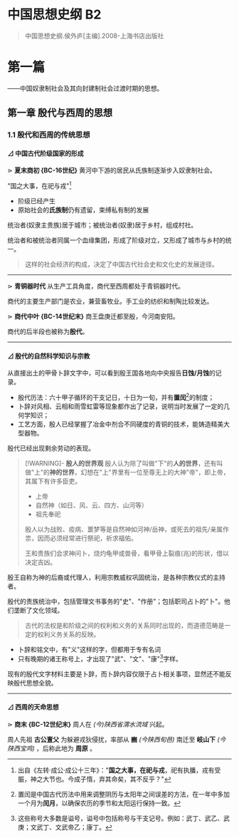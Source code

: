 # 中国思想史纲 B2

> 中国思想史纲.侯外庐[主编].2008-上海书店出版社

# 第一篇

——中国奴隶制社会及其向封建制社会过渡时期的思想。

## 第一章 殷代与西周的思想
### 1.1 殷代和西周的传统思想

####  ⊿ 中国古代阶级国家的形成

 ⋗ **夏末商初 {BC-16世纪}**  黄河中下游的居民从氏族制逐渐步入奴隶制社会。

"国之大事，在祀与戎"[^1]
- 阶级已经产生
- 原始社会的**氏族制**仍有遗留，束缚私有制的发展

统治者(奴隶主贵族)居于城市；被统治者(奴隶)居于乡村，组成村社。

统治者和被统治者同属一个血缘集团，形成了阶级对立，又形成了城市与乡村的统一。

> 这样的社会经济的构成，决定了中国古代社会史和文化史的发展途径。

[^1]: 出自《左转·成公·成公十三年》："**国之大事，在祀与戎**，祀有执膰，戎有受脤，神之大节也。今成子惰，弃其命矣，其不反乎？"

---

 ⋗ **青铜器时代**  从生产工具角度，商代至西周都处于青铜器时代。

商代的主要生产部门是农业，兼营畜牧业。手工业的纺织和制陶比较发达。

 ⋗ **商代中叶 {BC-14世纪末}**  商王盘庚迁都至殷，今河南安阳。

商代的后半段也被称为**殷代**。

---

####  ⊿ 殷代的自然科学知识与宗教

从直接出土的甲骨卜辞文字中，可以看到殷王国各地向中央报告**日蚀/月蚀**的记录。
- 殷代历法：六十甲子循环的干支记日，十日为一旬，并有**置闰**[^2]的制度；
- 卜辞对风相、云相和雨雪虹雷等现象都作出了记录，说明当时发展了一定的几何学知识；
- 工艺方面，殷人已经掌握了冶金中剂合不同硬度的青铜的技术，能铸造精美大型器物。

殷代已经出现剩余劳动的表现。

 >[!WARNING]- **殷人的世界观**
 >殷人认为除了叫做"下"的**人的世界**，还有叫做"上"的**神的世界**，幻想在"上"界里有一位至尊无上的大神"帝"，即上帝，其属下有许多臣吏。
> - 上帝
> - 自然神（如日、风、云、四方、山河等）
> - 祖先奉祀
> 
> 殷人以为战败、疫病、噩梦等是自然神如河神/岳神，或死去的祖先/亲属作祟，因而必须经常进行祭祀，祈求福佑。
> 
> 王和贵族们会求神问卜，烧灼龟甲或兽骨，看甲骨上裂痕(兆)的形状，借以决定吉凶。

殷王自称为神的后裔或代理人，利用宗教威权巩固统治，是各种宗教仪式的主持者。

殷代的贵族统治中，包括管理文书事务的"史"、"作册"；包括职司占卜的"卜"。他们垄断了文化领域。

> 古代的法权是和阶级之间的权利和义务的关系同时出现的，而道德范畴是一定的权利义务关系的反映。
- 卜辞和铭文中，有"义"这样的字，但都用于专有名词
- 只有晚期的诸王称号上，才出现了"武"、"文"、"康"[^3]字样。

现有的殷代文字材料主要是卜辞，而卜辞内容仅限于占卜相关事项，显然还不能反映殷代思想全貌。

[^2]: 置闰是中国古代历法中用来调整阴历与太阳年之间误差的方法，在一年中多加一个月为**闰月**，以确保农历的季节和太阳运行保持一致。
[^3]: 这些称号大多数是谥号，谥号中包括称号与干支记号。例如：武丁、武乙、武庚；文武丁、文武帝乙；康丁。

---
####  ⊿ 西周的天命思想

 ⋗ **商末 {BC-12世纪末}**   周人在 *(今)陕西省渭水流域* 兴起。
 
 周人先祖 **古公亶父** 为躲避戎狄侵扰，率部从 **豳** *(今陕西旬邑)* 南迁至 **岐山下** *(今陕西宝鸡)* ，后称此地为 **周原** 。



